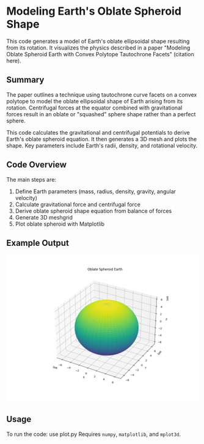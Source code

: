 # Modeling Earth's Oblate Spheroid Shape

This code generates a model of Earth's oblate ellipsoidal shape resulting from its rotation. It visualizes the physics described in a paper "Modeling Oblate Spheroid Earth with Convex Polytope Tautochrone Facets" (citation here).

## Summary

The paper outlines a technique using tautochrone curve facets on a convex polytope to model the oblate ellipsoidal shape of Earth arising from its rotation. Centrifugal forces at the equator combined with gravitational forces result in an oblate or "squashed" sphere shape rather than a perfect sphere.

This code calculates the gravitational and centrifugal potentials to derive Earth's oblate spheroid equation. It then generates a 3D mesh and plots the shape. Key parameters include Earth's radii, density, and rotational velocity.

## Code Overview

The main steps are:

1. Define Earth parameters (mass, radius, density, gravity, angular velocity)
2. Calculate gravitational force and centrifugal force
3. Derive oblate spheroid shape equation from balance of forces
4. Generate 3D meshgrid
5. Plot oblate spheroid with Matplotlib

## Example Output

![Oblate Spheroid Earth](Figure_3.png)

## Usage

To run the code:
use plot.py
Requires `numpy`, `matplotlib`, and `mplot3d`.
